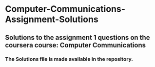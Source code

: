 # Computer-Communications-Assignment-Solutions
## Solutions to the assignment 1 questions on the coursera course: Computer Communications
### The Solutions file is made available in the repository.
